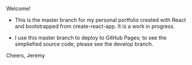 Welcome!

- This is the master branch for my personal portfolio created with React and bootstrapped from create-react-app. It is a work in progress.

- I use this master branch to deploy to GitHub Pages; to see the simpliefied source code, please see the develop branch.

Cheers,
Jeremy
